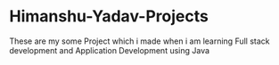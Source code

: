 # Himanshu-Yadav-Projects
These are my some Project which i made when i am learning Full stack development and Application Development using Java
